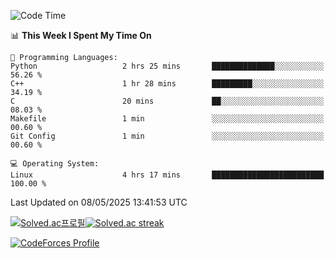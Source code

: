 
<!--START_SECTION:waka-->
![Code Time](http://img.shields.io/badge/Code%20Time-3%2C874%20hrs%2046%20mins-blue)

📊 **This Week I Spent My Time On** 

```text
💬 Programming Languages: 
Python                   2 hrs 25 mins       ██████████████░░░░░░░░░░░   56.26 % 
C++                      1 hr 28 mins        █████████░░░░░░░░░░░░░░░░   34.19 % 
C                        20 mins             ██░░░░░░░░░░░░░░░░░░░░░░░   08.03 % 
Makefile                 1 min               ░░░░░░░░░░░░░░░░░░░░░░░░░   00.60 % 
Git Config               1 min               ░░░░░░░░░░░░░░░░░░░░░░░░░   00.60 % 

💻 Operating System: 
Linux                    4 hrs 17 mins       █████████████████████████   100.00 % 
```


 Last Updated on 08/05/2025 13:41:53 UTC
<!--END_SECTION:waka-->


[![Solved.ac프로필](http://mazassumnida.wtf/api/generate_badge?boj=hckim96)](https://solved.ac/hckim96)[![Solved.ac streak](http://mazandi.herokuapp.com/api?handle=hckim96&theme=dark)](https://solved.ac/hckim96)


[![CodeForces Profile](https://cf.leed.at?id=hckim96)](https://codeforces.com/profile/hckim96)

